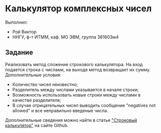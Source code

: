 # Калькулятор комплексных чисел

Выполнил:

 - Рой Виктор
 - ННГУ, ф-т ИТММ, каф. МО ЭВМ, группа 381603м4

## Задание

Реализовать метод сложение строкового калькулятора. На вход подается строка с числами, на выходе метод возвращает их сумму. Дополнительные условия: 

 - Количество чисел неизвестно;
 - Разделитель между числами указывается в начале строки;
 - Возможность использовать новые строки между числами в качестве разделителя;
 - В случае отрицательных чисел выводить сообщение "negatives not allowed" и все неправильно введеные числа. 
 

Дополнительные сведения можно найти в статье ["Строковый калькулятор"][string_calc] на сайте Github.

<!-- LINKS -->

[string_calc]: https://github.com/garora/TDD-Katas/blob/master/KatasReadme.md#string-calculator-kata-via-roy-osherove